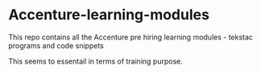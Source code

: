 

# Accenture-learning-modules
This repo contains all the Accenture pre hiring learning modules - tekstac programs and code snippets

This seems to essentail in terms of training purpose.
